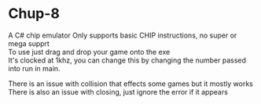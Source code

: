 # Chup-8
A C# chip emulator
Only supports basic CHIP instructions, no super or mega supprt  
To use just drag and drop your game onto the exe  
It's clocked at 1khz, you can change this by changing the number passed into run in main.  
  
There is an issue with collision that effects some games but it mostly works  
There is also an issue with closing, just ignore the error if it appears  
